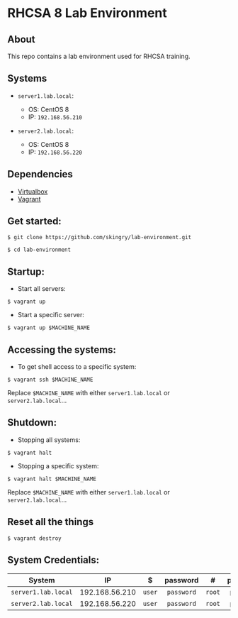 # RHCSA 8 Lab Environment

## About

This repo contains a lab environment used for RHCSA training.

## Systems

- `server1.lab.local`:
   - OS: CentOS 8
   - IP: `192.168.56.210`

- `server2.lab.local`:
   - OS: CentOS 8
   - IP: `192.168.56.220`

## Dependencies

- [Virtualbox](https://www.virtualbox.org)
- [Vagrant](https://www.vagrantup.com)

## Get started:

```
$ git clone https://github.com/skingry/lab-environment.git

$ cd lab-environment
```

## Startup:

- Start all servers:

```
$ vagrant up
```

- Start a specific server:

```
$ vagrant up $MACHINE_NAME
```



## Accessing the systems:

- To get shell access to a specific system:

```
$ vagrant ssh $MACHINE_NAME
```

Replace `$MACHINE_NAME` with either `server1.lab.local` or `server2.lab.local`...

## Shutdown:

- Stopping all systems:

```
$ vagrant halt
```

- Stopping a specific system:

```
$ vagrant halt $MACHINE_NAME
```

Replace `$MACHINE_NAME` with either `server1.lab.local` or `server2.lab.local`...

## Reset all the things

```
$ vagrant destroy
```

## System Credentials:

| System | IP | $ | password | # | password |
|---|---|:---:|:---:|:---:|:---:|
|`server1.lab.local`|192.168.56.210|`user`|`password`|`root`|`password`|
|`server2.lab.local`|192.168.56.220|`user`|`password`|`root`|`password`|
